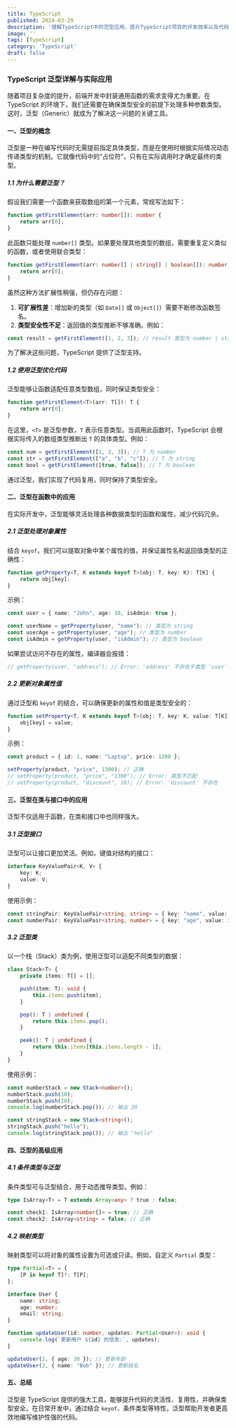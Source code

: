 ```yaml
---
title: TypeScript
published: 2024-03-29
description: '理解TypeScript中的范型应用，提升TypeScript项目的开发效率以及代码复用率'
image: ''
tags: [TypeScript]
category: 'TypeScript'
draft: false 
---
```


### TypeScript 泛型详解与实际应用

随着项目复杂度的提升，前端开发中封装通用函数的需求变得尤为重要。在 TypeScript 的环境下，我们还需要在确保类型安全的前提下处理多种参数类型。这时，泛型（Generic）就成为了解决这一问题的关键工具。

#### 一、泛型的概念

泛型是一种在编写代码时无需提前指定具体类型，而是在使用时根据实际情况动态传递类型的机制。它就像代码中的“占位符”，只有在实际调用时才确定最终的类型。

##### 1.1 为什么需要泛型？

假设我们需要一个函数来获取数组的第一个元素，常规写法如下：

```typescript
function getFirstElement(arr: number[]): number {
    return arr[0];
}
```

此函数只能处理 `number[]` 类型。如果要处理其他类型的数组，需要重复定义类似的函数，或者使用联合类型：

```typescript
function getFirstElement(arr: number[] | string[] | boolean[]): number | string | boolean {
    return arr[0];
}
```

虽然这种方法扩展性稍强，但仍存在问题：

1. **可扩展性差**：增加新的类型（如 `Date[]` 或 `Object[]`）需要不断修改函数签名。
2. **类型安全性不足**：返回值的类型推断不够准确。例如：

```typescript
const result = getFirstElement([1, 2, 3]); // result 类型为 number | string | boolean
```

为了解决这些问题，TypeScript 提供了泛型支持。

##### 1.2 使用泛型优化代码

泛型能够让函数适配任意类型数组，同时保证类型安全：

```typescript
function getFirstElement<T>(arr: T[]): T {
    return arr[0];
}
```

在这里，`<T>` 是泛型参数，`T` 表示任意类型。当调用此函数时，TypeScript 会根据实际传入的数组类型推断出 `T` 的具体类型。例如：

```typescript
const num = getFirstElement([1, 2, 3]); // T 为 number
const str = getFirstElement(["a", "b", "c"]); // T 为 string
const bool = getFirstElement([true, false]); // T 为 boolean
```

通过泛型，我们实现了代码复用，同时保持了类型安全。

#### 二、泛型在函数中的应用

在实际开发中，泛型能够灵活处理各种数据类型的函数和属性，减少代码冗余。

##### 2.1 泛型处理对象属性

结合 `keyof`，我们可以提取对象中某个属性的值，并保证属性名和返回值类型的正确性：

```typescript
function getProperty<T, K extends keyof T>(obj: T, key: K): T[K] {
    return obj[key];
}
```

示例：

```typescript
const user = { name: "John", age: 30, isAdmin: true };

const userName = getProperty(user, "name"); // 类型为 string
const userAge = getProperty(user, "age"); // 类型为 number
const isAdmin = getProperty(user, "isAdmin"); // 类型为 boolean
```

如果尝试访问不存在的属性，编译器会报错：

```typescript
// getProperty(user, "address"); // Error: 'address' 不存在于类型 'user' 中
```

##### 2.2 更新对象属性值

通过泛型和 `keyof` 的结合，可以确保更新的属性和值是类型安全的：

```typescript
function setProperty<T, K extends keyof T>(obj: T, key: K, value: T[K]): void {
    obj[key] = value;
}
```

示例：

```typescript
const product = { id: 1, name: "Laptop", price: 1200 };

setProperty(product, "price", 1300); // 正确
// setProperty(product, "price", "1300"); // Error: 类型不匹配
// setProperty(product, "discount", 10); // Error: 'discount' 不存在
```

#### 三、泛型在类与接口中的应用

泛型不仅适用于函数，在类和接口中也同样强大。

##### 3.1 泛型接口

泛型可以让接口更加灵活。例如，键值对结构的接口：

```typescript
interface KeyValuePair<K, V> {
    key: K;
    value: V;
}
```

使用示例：

```typescript
const stringPair: KeyValuePair<string, string> = { key: "name", value: "Alice" };
const numberPair: KeyValuePair<string, number> = { key: "age", value: 30 };
```

##### 3.2 泛型类

以一个栈（Stack）类为例，使用泛型可以适配不同类型的数据：

```typescript
class Stack<T> {
    private items: T[] = [];

    push(item: T): void {
        this.items.push(item);
    }

    pop(): T | undefined {
        return this.items.pop();
    }

    peek(): T | undefined {
        return this.items[this.items.length - 1];
    }
}
```

使用示例：

```typescript
const numberStack = new Stack<number>();
numberStack.push(10);
numberStack.push(20);
console.log(numberStack.pop()); // 输出 20

const stringStack = new Stack<string>();
stringStack.push("hello");
console.log(stringStack.pop()); // 输出 "hello"
```

#### 四、泛型的高级应用

##### 4.1 条件类型与泛型

条件类型可与泛型结合，用于动态推导类型。例如：

```typescript
type IsArray<T> = T extends Array<any> ? true : false;

const check1: IsArray<number[]> = true; // 正确
const check2: IsArray<string> = false; // 正确
```

##### 4.2 映射类型

映射类型可以将对象的属性设置为可选或只读。例如，自定义 `Partial` 类型：

```typescript
type Partial<T> = {
    [P in keyof T]?: T[P];
};

interface User {
    name: string;
    age: number;
    email: string;
}

function updateUser(id: number, updates: Partial<User>): void {
    console.log(`更新用户 ${id} 的信息:`, updates);
}

updateUser(1, { age: 30 }); // 更新年龄
updateUser(2, { name: "Bob" }); // 更新姓名
```

#### 五、总结

泛型是 TypeScript 提供的强大工具，能够提升代码的灵活性、复用性，并确保类型安全。在日常开发中，通过结合 `keyof`、条件类型等特性，泛型帮助开发者更高效地编写维护性强的代码。